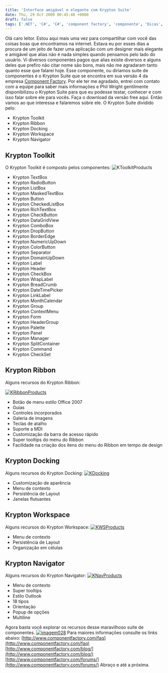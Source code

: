 ```yaml
---
title: 'Interface amigável e elegante com Krypton Suite'
date: Thu, 29 Oct 2009 00:45:48 +0000
draft: false
tags: ['.NET', 'C#', 'C#', 'component factory', 'componente', 'Dicas', 'Dicas', 'Framework', 'Krypton', 'Skin', 'VB.NET', 'Visual Studio', 'Visual Studio', 'WinForm']
---
```


Olá caro leitor. Estou aqui mais uma vez para compartilhar com você das coisas boas que encontramos na internet. Estava eu por esses dias a procura de um jeito de fazer uma aplicação com um designer mais elegante e amigável que alias não é nada simples quando pensamos pelo lado do usuário. Vi diversos componentes pagos que alias existe diversos e alguns deles que prefiro não citar nome são bons, mais não me agradaram tanto quanto esse que falarei hoje. Esse componente, ou diriamos suite de componentes é o Krypton Suite que se encontra em sua versão 4 da empresa [Component Factory](http://www.componentfactory.com). Por ele ter me agradado, entrei com contato com a equipe para saber mais informações e Phil Wright gentilmente disponibilizou o Krypton Suite para que eu podesse testar, conhecer e com isso falar sobre ele para vocês. Faça o download da versão free aqui. Então vamos ao que interessa e falaremos sobre ele. O Krypton Suite dividido pelo:

*   Krypton Toolkit
*   Krypton Ribbon
*   Krypton Docking
*   Krypton Workspace
*   Krypton Navigator

Krypton Toolkit
---------------

O Krypton Toolkit é composto pelos componentes: ![KToolkitProducts](https://raphaelcardoso.com.br/wp-content/uploads/2009/10/KToolkitProducts-1.gif "KToolkitProducts")

*   Krypton TextBox
*   Krypton RadioButton
*   Krypton ListBox
*   Krypton MaskedTextBox
*   Krypton Button
*   Krypton CheckedListBox
*   Krypton RichTextBox
*   Krypton CheckButton
*   Krypton DataGridView
*   Krypton ComboBox
*   Krypton DropButton
*   Krypton BorderEdge
*   Krypton NumericUpDown
*   Krypton ColorButton
*   Krypton Separator
*   Krypton DomainUpDown
*   Krypton Label
*   Krypton Header
*   Krypton CheckBox
*   Krypton WrapLabel
*   Krypton BreadCrumb
*   Krypton DateTimePicker
*   Krypton LinkLabel
*   Krypton MonthCalendar
*   Krypton Group
*   Krypton ContextMenu
*   Krypton Form
*   Krypton HeaderGroup
*   Krypton Palette
*   Krypton Panel
*   Krypton Manager
*   Krypton SplitContainer
*   Krypton Command
*   Krypton CheckSet

Krypton Ribbon
--------------

Alguns recursos do Krypton Ribbon:

[![KRibbonProducts](https://raphaelcardoso.com.br/wp-content/uploads/2009/10/KRibbonProducts-1-300x255.gif "KRibbonProducts")](https://raphaelcardoso.com.br/wp-content/uploads/2009/10/KRibbonProducts-1.gif)

*   Botão de menu estilo Office 2007
*   Guias
*   Controles incorporados
*   Galeria de imagens
*   Teclas de atalho
*   Suporte a MDI
*   Customização da barra de acesso rápido
*   Super tooltips do menu do Ribbon
*   Facilidade na criação dos itens do menu do Ribbon em tempo de design

Krypton Docking
---------------

Alguns recursos do Krypton Docking: [![KDocking](https://raphaelcardoso.com.br/wp-content/uploads/2009/10/KDocking-1-285x300.gif "KDocking")](https://raphaelcardoso.com.br/wp-content/uploads/2009/10/KDocking-1.gif)

*   Customização de aparência
*   Menu de contexto
*   Persistência de Layout
*   Janelas flutuantes

Krypton Workspace
-----------------

Alguns recursos do Krypton Workspace: [![KWSProducts](https://raphaelcardoso.com.br/wp-content/uploads/2009/10/KWSProducts-1-300x233.gif "KWSProducts")](https://raphaelcardoso.com.br/wp-content/uploads/2009/10/KWSProducts-1.gif)

*   Menu de contexto
*   Persistência de Layout
*   Organização em células

Krypton Navigator
-----------------

Alguns recursos do Krypton Navigator: [![KNavProducts](https://raphaelcardoso.com.br/wp-content/uploads/2009/10/KNavProducts-1-300x231.gif "KNavProducts")](https://raphaelcardoso.com.br/wp-content/uploads/2009/10/KNavProducts-1.gif)

*   Menu de contexto
*   Super tooltips
*   Estilo Outlook
*   18 tipos
*   Orientação
*   Popup de opções
*   Multiline

Agora basta você explorar os recursos desse maravilhoso suite de componentes. [![imagem028](https://raphaelcardoso.com.br/wp-content/uploads/2009/10/imagem028-1-300x220.jpg "imagem028")](https://raphaelcardoso.com.br/wp-content/uploads/2009/10/imagem028-1.jpg) Para maiores informações consulte os links abaixo: [http://www.componentfactory.com/faq](http://www.componentfactory.com/faq) [http://www.componentfactory.com/blog/](http://www.componentfactory.com/blog/) [http://www.componentfactory.com/forums/](http://www.componentfactory.com/forums/) Abraço e até a próxima.